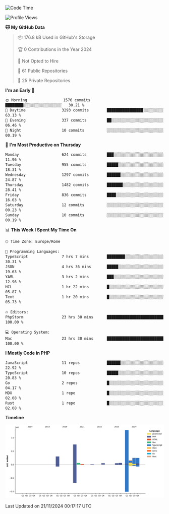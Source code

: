 <!--START_SECTION:waka-->
![Code Time](http://img.shields.io/badge/Code%20Time-5%2C455%20hrs%2045%20mins-blue)

![Profile Views](http://img.shields.io/badge/Profile%20Views-0-blue)

**🐱 My GitHub Data** 

> 📦 176.8 kB Used in GitHub's Storage 
 > 
> 🏆 0 Contributions in the Year 2024
 > 
> 🚫 Not Opted to Hire
 > 
> 📜 61 Public Repositories 
 > 
> 🔑 25 Private Repositories 
 > 
**I'm an Early 🐤** 

```text
🌞 Morning                1576 commits        ████████░░░░░░░░░░░░░░░░░   30.21 % 
🌆 Daytime                3293 commits        ████████████████░░░░░░░░░   63.13 % 
🌃 Evening                337 commits         ██░░░░░░░░░░░░░░░░░░░░░░░   06.46 % 
🌙 Night                  10 commits          ░░░░░░░░░░░░░░░░░░░░░░░░░   00.19 % 
```
📅 **I'm Most Productive on Thursday** 

```text
Monday                   624 commits         ███░░░░░░░░░░░░░░░░░░░░░░   11.96 % 
Tuesday                  955 commits         █████░░░░░░░░░░░░░░░░░░░░   18.31 % 
Wednesday                1297 commits        ██████░░░░░░░░░░░░░░░░░░░   24.87 % 
Thursday                 1482 commits        ███████░░░░░░░░░░░░░░░░░░   28.41 % 
Friday                   836 commits         ████░░░░░░░░░░░░░░░░░░░░░   16.03 % 
Saturday                 12 commits          ░░░░░░░░░░░░░░░░░░░░░░░░░   00.23 % 
Sunday                   10 commits          ░░░░░░░░░░░░░░░░░░░░░░░░░   00.19 % 
```


📊 **This Week I Spent My Time On** 

```text
🕑︎ Time Zone: Europe/Rome

💬 Programming Languages: 
TypeScript               7 hrs 7 mins        ████████░░░░░░░░░░░░░░░░░   30.31 % 
JSON                     4 hrs 36 mins       █████░░░░░░░░░░░░░░░░░░░░   19.63 % 
YAML                     3 hrs 2 mins        ███░░░░░░░░░░░░░░░░░░░░░░   12.96 % 
HCL                      1 hr 22 mins        █░░░░░░░░░░░░░░░░░░░░░░░░   05.87 % 
Text                     1 hr 20 mins        █░░░░░░░░░░░░░░░░░░░░░░░░   05.73 % 

🔥 Editors: 
PhpStorm                 23 hrs 30 mins      █████████████████████████   100.00 % 

💻 Operating System: 
Mac                      23 hrs 30 mins      █████████████████████████   100.00 % 
```

**I Mostly Code in PHP** 

```text
JavaScript               11 repos            ██████░░░░░░░░░░░░░░░░░░░   22.92 % 
TypeScript               10 repos            █████░░░░░░░░░░░░░░░░░░░░   20.83 % 
Go                       2 repos             █░░░░░░░░░░░░░░░░░░░░░░░░   04.17 % 
MDX                      1 repo              █░░░░░░░░░░░░░░░░░░░░░░░░   02.08 % 
Rust                     1 repo              █░░░░░░░░░░░░░░░░░░░░░░░░   02.08 % 
```



**Timeline**

![Lines of Code chart](https://raw.githubusercontent.com/frnwtr/frnwtr/main/assets/bar_graph.png)


 Last Updated on 21/11/2024 00:17:17 UTC
<!--END_SECTION:waka-->